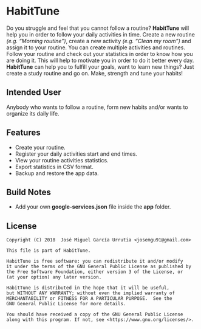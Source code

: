 # HabitTune
Do you struggle and feel that you cannot follow a routine? **HabitTune** will help you in order to follow your daily activities in time. Create a new routine *(e.g. “Morning routine”)*, create a new activity *(e.g. “Clean my room”)* and assign it to your routine. You can create multiple activities and routines. Follow your routine and check out your statistics in order to know how you are doing it. This will help to motivate you in order to do it better every day. **HabitTune** can help you to fulfill your goals, want to learn new things? Just create a study routine and go on. Make, strength and tune your habits!
## Intended User
Anybody who wants to follow a routine, form new habits and/or wants to organize its daily life.
## Features
- Create your routine.
- Register your daily activities start and end times.
- View your routine activities statistics.
- Export statistics in CSV format.
- Backup and restore the app data.
## Build Notes
- Add your own **google-services.json** file inside the **app** folder.
## License
```
Copyright (C) 2018  José Miguel García Urrutia <josemgu91@gmail.com>

This file is part of HabitTune.

HabitTune is free software: you can redistribute it and/or modify
it under the terms of the GNU General Public License as published by
the Free Software Foundation, either version 3 of the License, or
(at your option) any later version.

HabitTune is distributed in the hope that it will be useful,
but WITHOUT ANY WARRANTY; without even the implied warranty of
MERCHANTABILITY or FITNESS FOR A PARTICULAR PURPOSE.  See the
GNU General Public License for more details.

You should have received a copy of the GNU General Public License
along with this program. If not, see <https://www.gnu.org/licenses/>.
```